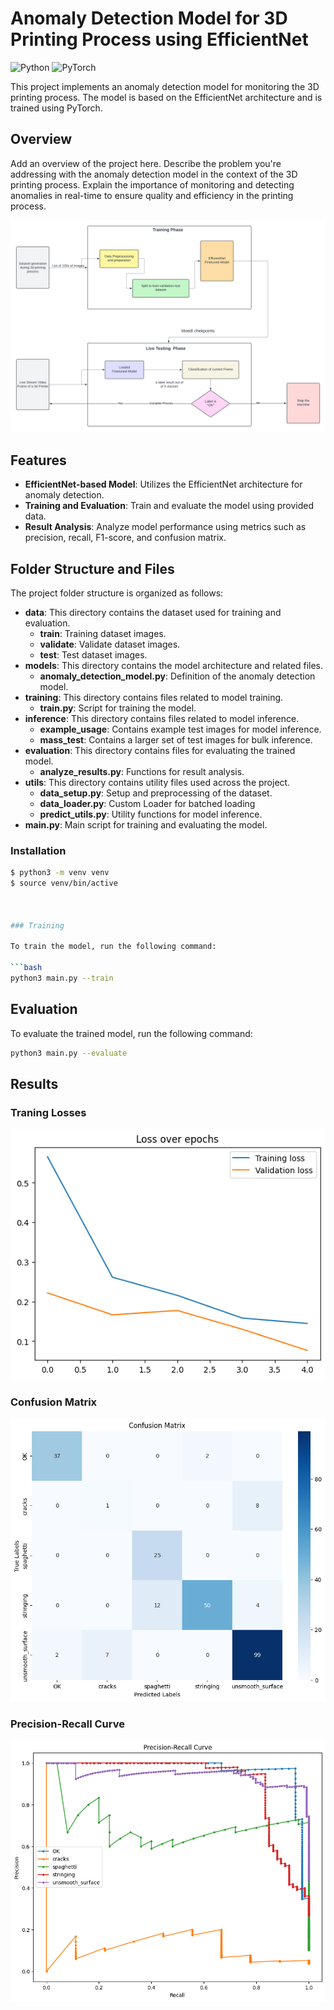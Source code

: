 # Anomaly Detection Model for 3D Printing Process using EfficientNet

![Python](https://img.shields.io/badge/Python-3.11%2B-blue)
![PyTorch](https://img.shields.io/badge/PyTorch-2.3.0%2B-orange)

<!---
(![License](https://img.shields.io/badge/License-MIT-green))
-->

This project implements an anomaly detection model for monitoring the 3D printing process. The model is based on the EfficientNet architecture and is trained using PyTorch.

## Overview

Add an overview of the project here. Describe the problem you're addressing with the anomaly detection model in the context of the 3D printing process. Explain the importance of monitoring and detecting anomalies in real-time to ensure quality and efficiency in the printing process.

![Alt process_overview](assets/process_overview.png)

## Features

- **EfficientNet-based Model**: Utilizes the EfficientNet architecture for anomaly detection.
- **Training and Evaluation**: Train and evaluate the model using provided data.
- **Result Analysis**: Analyze model performance using metrics such as precision, recall, F1-score, and confusion matrix.

## Folder Structure and Files

The project folder structure is organized as follows:

- **data**: This directory contains the dataset used for training and evaluation.
  - **train**: Training dataset images.
  - **validate**: Validate dataset images.
  - **test**: Test dataset images.
- **models**: This directory contains the model architecture and related files.
  - **anomaly_detection_model.py**: Definition of the anomaly detection model.
- **training**: This directory contains files related to model training.
  - **train.py**: Script for training the model.
- **inference**: This directory contains files related to model inference.
  - **example_usage**: Contains example test images for model inference.
  - **mass_test**: Contains a larger set of test images for bulk inference.
- **evaluation**: This directory contains files for evaluating the trained model.
  - **analyze_results.py**: Functions for result analysis.
- **utils**: This directory contains utility files used across the project.
  - **data_setup.py**: Setup and preprocessing of the dataset.
  - **data_loader.py**: Custom Loader for batched loading
  - **predict_utils.py**: Utility functions for model inference.
- **main.py**: Main script for training and evaluating the model.

### Installation

````bash
$ python3 -m venv venv
$ source venv/bin/active



### Training

To train the model, run the following command:

```bash
python3 main.py --train
````

## Evaluation

To evaluate the trained model, run the following command:

```bash
python3 main.py --evaluate
```

## Results

### Traning Losses

![Alt Train Loss](assets/loss.png)

### Confusion Matrix

![Alt Confusion Matrix](assets/confusion_matrix.png)

### Precision-Recall Curve

![Alt Precision-Recall Curve](assets/prc.png)
